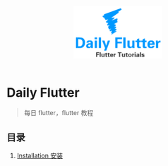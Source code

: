 <p align="center">
  <br>
  <img width="200" src="./daily_flutter.png" alt="Daily Flutter">
  <br>
  <br>
</p>

# Daily Flutter

> 每日 flutter，flutter 教程

## 目录

1. [Installation 安装](https://github.com/stephentian/daily-flutter/tree/master/01-Installation)
